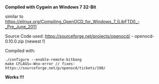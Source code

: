 **Compiled with Cygwin an Windows 7 32-Bit**

similar to https://elinux.org/Compiling_OpenOCD_for_Windows_7_(LibFTDI)_-_Pre_June_2011

Source Code used: https://sourceforge.net/projects/openocd/ - openocd-0.10.0.zip (newest !)

Compiled with:

```
./configure --enable-remote-bitbang
make CFLAGS=-Wno-error // fixes: https://sourceforge.net/p/openocd/tickets/190/
```

**Works !!!**
